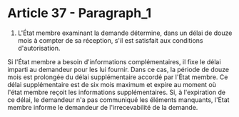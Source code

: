 # Article 37 - Paragraph_1

1. L'État membre examinant la demande détermine, dans un délai de douze mois à compter de sa réception, s'il est satisfait aux conditions d'autorisation.

Si l'État membre a besoin d'informations complémentaires, il fixe le délai imparti au demandeur pour les lui fournir. Dans ce cas, la période de douze mois est prolongée du délai supplémentaire accordé par l'État membre. Ce délai supplémentaire est de six mois maximum et expire au moment où l'état membre reçoit les informations supplémentaires. Si, à l'expiration de ce délai, le demandeur n'a pas communiqué les éléments manquants, l'État membre informe le demandeur de l'irrecevabilité de la demande.
